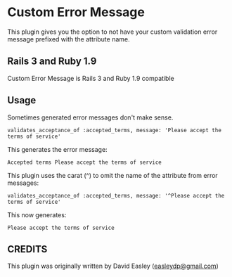 Custom Error Message
====================

This plugin gives you the option to not have your custom validation error message 
prefixed with the attribute name.

Rails 3 and Ruby 1.9
--------------------

Custom Error Message is Rails 3 and Ruby 1.9 compatible

Usage
-----

Sometimes generated error messages don't make sense.

    validates_acceptance_of :accepted_terms, message: 'Please accept the terms of service'

This generates the error message:

    Accepted terms Please accept the terms of service
    
This plugin uses the carat (^) to omit the name of the attribute from error messages:

    validates_acceptance_of :accepted_terms, message: '^Please accept the terms of service'
    
This now generates:

    Please accept the terms of service

CREDITS
-------

This plugin was originally written by David Easley (easleydp@gmail.com)